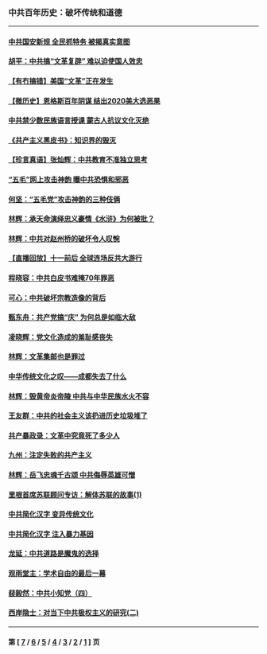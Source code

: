 ### 中共百年历史：破坏传统和道德
---
#### [中共国安新规 全民抓特务 被揭真实意图](../../pages/nf1176114/n12911615.md?05100430) 
#### [胡平：中共搞“文革复辟” 难以迫使国人效忠](../../pages/nf1176114/n12905760.md?05100430) 
#### [【有冇搞错】美国“文革”正在发生](../../pages/nf1176114/n12650309.md?05100430) 
#### [【微历史】恩格斯百年阴谋 结出2020美大选恶果](../../pages/nf1176114/n12597490.md?05100430) 
#### [中共禁少数民族语言授课 蒙古人抗议文化灭绝](../../pages/nf1176114/n12362711.md?05100430) 
#### [《共产主义黑皮书》：知识界的毁灭](../../pages/nf1176114/n12198436.md?05100430) 
#### [【珍言真语】张灿辉：中共教育不准独立思考](../../pages/nf1176114/n12116869.md?05100430) 
#### [“五毛”网上攻击神韵 曝中共恐惧和邪恶](../../pages/nf1176114/n11676030.md?05100430) 
#### [何坚：“五毛党”攻击神韵的三种伎俩](../../pages/nf1176114/n11676839.md?05100430) 
#### [林辉：承天命演绎忠义豪情《水浒》为何被批？](../../pages/nf1176114/n11660999.md?05100430) 
#### [林辉：中共对赵州桥的破坏令人叹惋](../../pages/nf1176114/n11622063.md?05100430) 
#### [【直播回放】十一前后 全球连场反共大游行](../../pages/nf1176114/n11544233.md?05100430) 
#### [程晓容：中共白皮书难掩70年罪恶](../../pages/nf1176114/n11552335.md?05100430) 
#### [可心：中共破坏宗教造像的背后](../../pages/nf1176114/n11518358.md?05100430) 
#### [甄东舟：共产党搞“庆” 为何总是如临大敌](../../pages/nf1176114/n11509183.md?05100430) 
#### [凌晓辉：党文化造成的羞耻感丧失](../../pages/nf1176114/n11485526.md?05100430) 
#### [林辉：文革集邮也是罪过](../../pages/nf1176114/n11362608.md?05100430) 
#### [中华传统文化之叹——成都失去了什么](../../pages/nf1176114/n11092294.md?05100430) 
#### [林辉：毁黄帝炎帝陵 中共与中华民族水火不容](../../pages/nf1176114/n11061288.md?05100430) 
#### [王友群：中共的社会主义该扔进历史垃圾堆了](../../pages/nf1176114/n11038771.md?05100430) 
#### [共产暴政录：文革中究竟死了多少人](../../pages/nf1176114/n11000879.md?05100430) 
#### [九州：注定失败的共产主义](../../pages/nf1176114/n10995753.md?05100430) 
#### [林辉：岳飞忠魂千古颂 中共侮辱英雄可憎](../../pages/nf1176114/n10990583.md?05100430) 
#### [里根首席苏联顾问专访：解体苏联的故事(1)](../../pages/nf1176114/n10927121.md?05100430) 
#### [中共简化汉字 变异传统文化](../../pages/nf1176114/n10885901.md?05100430) 
#### [中共简化汉字 注入暴力基因](../../pages/nf1176114/n10884662.md?05100430) 
#### [龙延：中共道路是魔鬼的选择](../../pages/nf1176114/n10902151.md?05100430) 
#### [观雨堂主：学术自由的最后一幕](../../pages/nf1176114/n10896282.md?05100430) 
#### [裴毅然：中共小知党（四）](../../pages/nf1176114/n10889466.md?05100430) 
#### [西岸隐士：对当下中共极权主义的研究(二)](../../pages/nf1176114/n10878756.md?05100430) 

---
#### 第 [ [7](./7.md?05100430) / [6](./6.md?05100430) / [5](./5.md?05100430) / [4](./4.md?05100430) / [3](./3.md?05100430) / [2](./2.md?05100430) / [1](./1.md?05100430) ] 页
